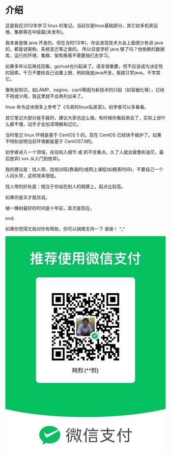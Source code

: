 # 介绍

这是我在2012年学习 linux 的笔记。当前仅是linux基础部分，其它如多机房运维、集群等在中级篇(未发布)。

我本身是做 java 开发的，但在当时(12年)，你会发现技术大会上面很少有讲 java 的，都是说架构、系统变迁等之类的。
所以仅是学好 java 够了吗？他依赖的数据库，运行的环境，集群、架构等需不需要我们去学习。

如果多年以后再往回看，go/rust也兴起来了。语言很重要，但不应该成为决定性的因素。千万不要给自己设置上限，例如我是java开发，我就只学java，不学其它。

像有些知识，如LAMP、nagios、cacti等因为新技术的兴起（如容器化等），已经不用或少用，我这里就不会再列出来了。

linux 命令这块很多上参考了《鸟哥的linux私房菜》。初学者可以多看看。

其它笔记大部分是手敲的，建议大家也这么做。有时候你看起来会了，实际上却什么都不懂，动手才会加深理解和记忆。

当时笔记 linux 环境是基于 CentOS 5 的，现在 CentOS 已经快不维护了。如果不特别说明当前环境都是基于 CentOS7.9的。

初学者进入一个领域，往往陷入细节 或 抓不住重点。久了人就会疲惫和迷茫，最后放弃( xxx 从入门到放弃)。

我的建议是：找人带。找培训班(靠谱的)或网上课程(如极客时间)，不要自己一个人闷头学，这样效率很低。

找人带的好处是：相当于你站在别人的肩膀上，起点比较高。

如果你是天才就另说。

植一棵树最好的时间是十年前，其次是现在。

end.

如果你觉得文档对你有帮助，你可以捐赠支持一下 谢谢！ ^_^

![](image/wx.jpg)